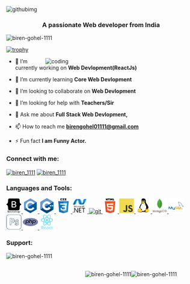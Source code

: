 ![githubimg](https://github.com/biren-gohel-1111/biren-gohel-1111/assets/141136959/44b14e5c-429f-41c1-82de-0128aea0f0a7)

<h3 align="center">A passionate Web developer from India</h3>


<p align="left"> <img src="https://komarev.com/ghpvc/?username=biren-gohel-1111&label=Profile%20views&color=0e75b6&style=flat" alt="biren-gohel-1111" /> </p>


[![trophy](https://github-profile-trophy.vercel.app/?username=ryo-ma&theme=onedark)](https://github.com/ryo-ma/github-profile-trophy)

<img align="right" alt="coding" width="400" src="https://www.icegif.com/wp-content/uploads/2022/01/icegif-180.gif">

- 🔭 I’m currently working on **Web Devlopment(ReactJs)**

- 🌱 I’m currently learning **Core Web Devlopment**

- 👯 I’m looking to collaborate on **Web Devlopment**

- 🤝 I’m looking for help with **Teachers/Sir**

- 💬 Ask me about **Full Stack Web Devlopment,**

- 📫 How to reach me **birengohel01111@gmail.com**

- ⚡ Fun fact **I am Funny Actor.**

<h3 align="left">Connect with me:</h3>
<p align="left">
<a href="https://instagram.com/biren_1111" target="blank"><img align="center" src="https://raw.githubusercontent.com/rahuldkjain/github-profile-readme-generator/master/src/images/icons/Social/instagram.svg" alt="biren_1111" height="30" width="40" /></a>
<a href="https://www.linkedin.com/in/biren-gohel-14b3012b6" target="blank"><img align="center" src="https://raw.githubusercontent.com/rahuldkjain/github-profile-readme-generator/master/src/images/icons/Social/linkedin.svg" alt="biren_1111" height="30" width="40" /></a>
</p>

<h3 align="left">Languages and Tools:</h3>
<p align="left"> <a href="https://getbootstrap.com" target="_blank" rel="noreferrer"> <img src="https://raw.githubusercontent.com/devicons/devicon/master/icons/bootstrap/bootstrap-plain-wordmark.svg" alt="bootstrap" width="40" height="40"/> </a> <a href="https://www.cprogramming.com/" target="_blank" rel="noreferrer"> <img src="https://raw.githubusercontent.com/devicons/devicon/master/icons/c/c-original.svg" alt="c" width="40" height="40"/> </a> <a href="https://www.w3schools.com/cpp/" target="_blank" rel="noreferrer"> <img src="https://raw.githubusercontent.com/devicons/devicon/master/icons/cplusplus/cplusplus-original.svg" alt="cplusplus" width="40" height="40"/> </a> <a href="https://www.w3schools.com/css/" target="_blank" rel="noreferrer"> <img src="https://raw.githubusercontent.com/devicons/devicon/master/icons/css3/css3-original-wordmark.svg" alt="css3" width="40" height="40"/> </a> <a href="https://dotnet.microsoft.com/" target="_blank" rel="noreferrer"> <img src="https://raw.githubusercontent.com/devicons/devicon/master/icons/dot-net/dot-net-original-wordmark.svg" alt="dotnet" width="40" height="40"/> </a> <a href="https://git-scm.com/" target="_blank" rel="noreferrer"> <img src="https://www.vectorlogo.zone/logos/git-scm/git-scm-icon.svg" alt="git" width="40" height="40"/> </a> <a href="https://www.w3.org/html/" target="_blank" rel="noreferrer"> <img src="https://raw.githubusercontent.com/devicons/devicon/master/icons/html5/html5-original-wordmark.svg" alt="html5" width="40" height="40"/> </a> <a href="https://developer.mozilla.org/en-US/docs/Web/JavaScript" target="_blank" rel="noreferrer"> <img src="https://raw.githubusercontent.com/devicons/devicon/master/icons/javascript/javascript-original.svg" alt="javascript" width="40" height="40"/> </a> <a href="https://www.linux.org/" target="_blank" rel="noreferrer"> <img src="https://raw.githubusercontent.com/devicons/devicon/master/icons/linux/linux-original.svg" alt="linux" width="40" height="40"/> </a> <a href="https://www.mongodb.com/" target="_blank" rel="noreferrer"> <img src="https://raw.githubusercontent.com/devicons/devicon/master/icons/mongodb/mongodb-original-wordmark.svg" alt="mongodb" width="40" height="40"/> </a> <a href="https://www.mysql.com/" target="_blank" rel="noreferrer"> <img src="https://raw.githubusercontent.com/devicons/devicon/master/icons/mysql/mysql-original-wordmark.svg" alt="mysql" width="40" height="40"/> </a> <a href="https://www.photoshop.com/en" target="_blank" rel="noreferrer"> <img src="https://raw.githubusercontent.com/devicons/devicon/master/icons/photoshop/photoshop-line.svg" alt="photoshop" width="40" height="40"/> </a> <a href="https://www.php.net" target="_blank" rel="noreferrer"> <img src="https://raw.githubusercontent.com/devicons/devicon/master/icons/php/php-original.svg" alt="php" width="40" height="40"/> </a> <a href="https://reactjs.org/" target="_blank" rel="noreferrer"> <img src="https://raw.githubusercontent.com/devicons/devicon/master/icons/react/react-original-wordmark.svg" alt="react" width="40" height="40"/> </a> </p>

<h3 align="left">Support:</h3>
<p><a href="https://www.buymeacoffee.com/biren-gohel-1111"> <img align="left" src="https://cdn.buymeacoffee.com/buttons/v2/default-yellow.png" height="50" width="210" alt="biren-gohel-1111" /></a></p><br><br>


<p><img align="left" src="https://github-readme-stats.vercel.app/api?username=biren-gohel-1111&show_icons=true&locale=en" alt="biren-gohel-1111" /></p>
<p><img align="left" src="https://github-readme-streak-stats.herokuapp.com/?user=biren-gohel-1111&" alt="biren-gohel-1111" /></p>

